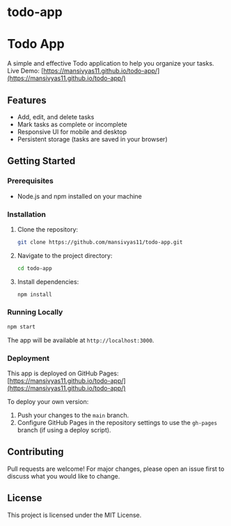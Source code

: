# todo-app

# Todo App

A simple and effective Todo application to help you organize your tasks.  
Live Demo: [https://mansivyas11.github.io/todo-app/](https://mansivyas11.github.io/todo-app/)

## Features

- Add, edit, and delete tasks
- Mark tasks as complete or incomplete
- Responsive UI for mobile and desktop
- Persistent storage (tasks are saved in your browser)

## Getting Started

### Prerequisites

- Node.js and npm installed on your machine

### Installation

1. Clone the repository:
   ```bash
   git clone https://github.com/mansivyas11/todo-app.git
   ```
2. Navigate to the project directory:
   ```bash
   cd todo-app
   ```
3. Install dependencies:
   ```bash
   npm install
   ```

### Running Locally

```bash
npm start
```
The app will be available at `http://localhost:3000`.

### Deployment

This app is deployed on GitHub Pages:  
[https://mansivyas11.github.io/todo-app/](https://mansivyas11.github.io/todo-app/)

To deploy your own version:
1. Push your changes to the `main` branch.
2. Configure GitHub Pages in the repository settings to use the `gh-pages` branch (if using a deploy script).

## Contributing

Pull requests are welcome! For major changes, please open an issue first to discuss what you would like to change.

## License

This project is licensed under the MIT License.
